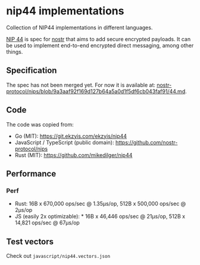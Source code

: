# nip44 implementations

Collection of NIP44 implementations in different languages.

[NIP 44](https://github.com/nostr-protocol/nips/blob/master/44.md) is spec for [nostr](https://nostr.com) that aims to add secure encrypted payloads.
It can be used to implement end-to-end encrypted direct messaging, among other things.

## Specification

The spec has not been merged yet. For now it is available at:
[nostr-protocol/nips/blob/9a3aaf92f169d127b64a5a0d1f5df6cb043faf91/44.md](https://github.com/nostr-protocol/nips/blob/9a3aaf92f169d127b64a5a0d1f5df6cb043faf91/44.md).

## Code

The code was copied from:

- Go (MIT): https://git.ekzyis.com/ekzyis/nip44
- JavaScript / TypeScript (public domain): https://github.com/nostr-protocol/nips
- Rust (MIT): https://github.com/mikedilger/nip44


## Performance

### Perf

- Rust: 16B x 670,000 ops/sec @ 1.35µs/op, 512B x 500,000 ops/sec @ 2µs/op
- JS (easily 2x optimizable): * 16B x 46,446 ops/sec @ 21µs/op, 512B x 14,821 ops/sec @ 67µs/op

## Test vectors

Check out `javascript/nip44.vectors.json`
